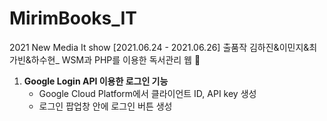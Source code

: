 # MirimBooks_IT 
2021 New Media It show [2021.06.24 - 2021.06.26] 출품작 
김하진&amp;이민지&amp;최가빈&amp;하수현_ WSM과 PHP를 이용한 독서관리 웹 🎨

1. **Google Login API 이용한 로그인 기능**
    - Google Cloud Platform에서 클라이언트 ID, API key 생성
    - 로그인 팝업창 안에 로그인 버튼 생성
